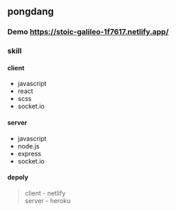 ## pongdang
### Demo https://stoic-galileo-1f7617.netlify.app/

### skill

#### client
- javascript
- react
- scss
- socket.io

#### server
- javascript
- node.js
- express
- socket.io

#### depoly
> client - netlify <br/>
> server - heroku

